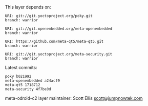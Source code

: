 This layer depends on:

    URI: git://git.yoctoproject.org/poky.git
    branch: warrior

    URI: git://git.openembedded.org/meta-openembedded
    branch: warrior

    URI: https://github.com/meta-qt5/meta-qt5.git
    branch: warrior

    URI: git://git.yoctoproject.org/meta-security.git
    branch: warrior 

Latest commits:

    poky b021992
    meta-openembedded a24acf9
    meta-qt5 1718712
    meta-security 4f7be0d

meta-odroid-c2 layer maintainer: Scott Ellis <scott@jumpnowtek.com>
